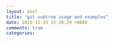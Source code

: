 ```yaml
---
layout: post
title: "git subtree usage and examples"
date: 2015-11-25 15:39:29 +0800
comments: true
categories: 
---
```

